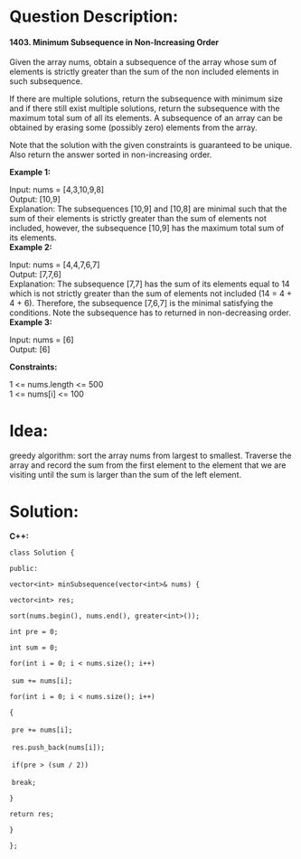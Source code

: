 # Question Description:

#### 1403. Minimum Subsequence in Non-Increasing Order

Given the array nums, obtain a subsequence of the array whose sum of elements is strictly greater than the sum of the non included elements in such subsequence.   

If there are multiple solutions, return the subsequence with minimum size and if there still exist multiple solutions, return the subsequence with the maximum total sum of all its elements. A subsequence of an array can be obtained by erasing some (possibly zero) elements from the array.   

Note that the solution with the given constraints is guaranteed to be unique. Also return the answer sorted in non-increasing order.  

**Example 1:**  

Input: nums = [4,3,10,9,8]  
Output: [10,9]   
Explanation: The subsequences [10,9] and [10,8] are minimal such that the sum of their elements is strictly greater than the sum of elements not included, however, the subsequence [10,9] has the maximum total sum of its elements.   
**Example 2:**  

Input: nums = [4,4,7,6,7]  
Output: [7,7,6]   
Explanation: The subsequence [7,7] has the sum of its elements equal to 14 which is not strictly greater than the sum of elements not included (14 = 4 + 4 + 6). Therefore, the subsequence [7,6,7] is the minimal satisfying the conditions. Note the subsequence has to returned in non-decreasing order.    
**Example 3:**  

Input: nums = [6]  
Output: [6]  

**Constraints:**  

1 <= nums.length <= 500  
1 <= nums[i] <= 100  

# Idea:

greedy algorithm: sort the array nums from largest to smallest. Traverse the array and record the sum from the first element to the element that we are visiting until the sum is larger than the sum of the left element.  

# Solution:

**C++:**

`class Solution {`

`public:`

  `vector<int> minSubsequence(vector<int>& nums) {`

   `vector<int> res;`

   `sort(nums.begin(), nums.end(), greater<int>());`

   `int pre = 0;`

   `int sum = 0;` 

   `for(int i = 0; i < nums.size(); i++)`   

​     `sum += nums[i];`   

   `for(int i = 0; i < nums.size(); i++)`

   `{`

​      `pre += nums[i];`

​      `res.push_back(nums[i]);`

​      `if(pre > (sum / 2))`

​       `break;`

   `}`

   `return res;`

  `}`

`};`